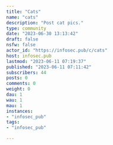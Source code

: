 ```yaml
---
title: "Cats" 
name: "cats"
description: "Post cat pics."
type: community
date: "2023-06-30 13:13:42"
draft: false
nsfw: false
actor_id: "https://infosec.pub/c/cats"
host: infosec.pub
lastmod: "2023-06-11 07:19:37"
published: "2023-06-11 07:11:42"
subscribers: 44
posts: 0
comments: 0
weight: 0
dau: 1
wau: 1
mau: 1
instances:
- "infosec_pub"
tags: 
- "infosec_pub"

---
```


